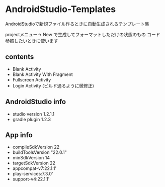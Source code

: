 # AndroidStudio-Templates
AndroidStudioで新規ファイル作るときに自動生成されるテンプレート集

projectメニュー-> New で生成してフォーマットしただけの状態のもの
コード参照したいときに使います

## contents
* Blank Activity
* Blank Activity With Fragment
* Fullscreen Activity
* Login Activity (ビルド通るように微修正)

## AndroidStudio info
* studio version 1.2.1.1
* gradle plugin 1.2.3

## App info
* compileSdkVersion 22
* buildToolsVersion "22.0.1"
* minSdkVersion 14
* targetSdkVersion 22
* appcompat-v7:22.1.1'
* play-services:7.3.0'
* support-v4:22.1.1'
